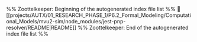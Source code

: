 %% Zoottelkeeper: Beginning of the autogenerated index file list  %%
📄 [[projects/AUTX/01_RESEARCH_PHASE_1/P6.2_Formal_Modeling/Computational_Models/mvu2-sim/node_modules/jest-pnp-resolver/README|README]]
%% Zoottelkeeper: End of the autogenerated index file list  %%
